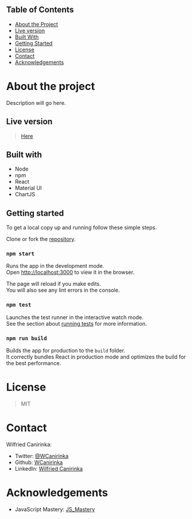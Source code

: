 ## Table of Contents
* [About the Project](#about-the-project)
* [Live version](#live-version)
* [Built With](#built-with)
* [Getting Started](#getting-started)
* [License](#license)
* [Contact](#contact)
* [Acknowledgements](#acknowledgements)

<!-- about-the-project -->
# About the project

Description will go here.

## Live version

> [Here](https://thirsty-benz-e47a7e.netlify.app/)

## Built with

- Node
- npm
- React
- Material UI
- ChartJS

## Getting started

To get a local copy up and running follow these simple steps.

Clone or fork the [repository](https://github.com/WCanirinka/bookstore-app).

### `npm start`

Runs the app in the development mode.<br />
Open [http://localhost:3000](http://localhost:3000) to view it in the browser.

The page will reload if you make edits.<br />
You will also see any lint errors in the console.

### `npm test`

Launches the test runner in the interactive watch mode.<br />
See the section about [running tests](https://facebook.github.io/create-react-app/docs/running-tests) for more information.

### `npm run build`

Builds the app for production to the `build` folder.<br />
It correctly bundles React in production mode and optimizes the build for the best performance.

# License

> MIT

# Contact

Wilfried Canirinka:

- Twitter: [@WCanirinka](https://twitter.com/WCanirinka)
- Github: [WCanirinka](https://github.com/WCanirinka/)
- LinkedIn: [Wilfried Canirinka](https://www.linkedin.com/in/wilfried-canirinka-884ab0b6/)

# Acknowledgements
- JavaScript Mastery: [JS_Mastery](https://www.youtube.com/watch?v=khJlrj3Y6Ls&list=WL&index=142&t=120s)
